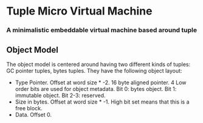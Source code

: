 # Tuple Micro Virtual Machine
### A minimalistic embeddable virtual machine based around tuple

## Object Model
The object model is centered around having two different kinds of tuples: GC pointer tuples, bytes tuples. They have the following object layout:

- Type Pointer. Offset at word size * -2. 16 byte aligned pointer. 4 Low order bits are used for object metadata.
    Bit 0: bytes object.
    Bit 1: immutable object.
    Bit 2-3: reserved.
- Size in bytes. Offset at word size * -1. High bit set means that this is a free block.
- Data. Offset 0.
